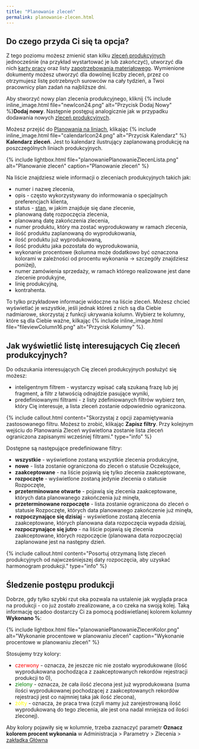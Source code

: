 ```yaml
---
title: "Planowanie zleceń"
permalink: planowanie-zlecen.html 
---
```

  
## Do czego przyda Ci się ta opcja?

Z tego poziomu możesz zmienić stan kilku [zleceń produkcyjnych](/zlecenia-produkcyjne) jednocześnie (na przykład wystartować je lub zakończyć), utworzyć dla nich [karty pracy](/karty-pracy)  oraz listy [zapotrzebowania materiałowego](/zapotrzebowanie-materialowe). Wymienione dokumenty możesz utworzyć dla dowolnej liczby zleceń, przez co otrzymujesz listę potrzebnych surowców na cały tydzień, a Twoi pracownicy plan zadań na najbliższe dni.

Aby stworzyć nowy plan zlecenia produkcyjnego, kliknij {% include inline_image.html file="newIcon24.png" alt="Przycisk Dodaj Nowy" %}**Dodaj nowy**. Następnie postępuj analogicznie jak w przypadku dodawania nowych [zleceń produkcyjnych](/zlecenia-produkcyjne).

Możesz przejść do  [Planowania na liniach](/planowanie-na-liniach), klikając {% include inline_image.html file="calendarIcon24.png" alt="Przycisk Kalendarz" %} **Kalendarz zleceń**. Jest to kalendarz ilustrujący zaplanowaną produkcję na poszczególnych liniach produkcyjnych.

{% include lightbox.html file="planowaniePlanowanieZlecenLista.png" alt="Planowanie zleceń" caption="Planowanie zleceń" %}

Na liście znajdziesz wiele informacji o zleceniach produkcyjnych takich jak:

- numer i nazwę zlecenia,
- opis - często wykorzystywany do informowania o specjalnych preferencjach klienta,
- status - [stan](/stany-i-statusy-zlecen), w jakim znajduje się dane zlecenie,
- planowaną datę rozpoczęcia zlecenia,
- planowaną datę zakończenia zlecenia,
- numer produktu, który ma zostać wyprodukowany w ramach zlecenia,
- ilość produktu zaplanowaną do wyprodukowania,
- ilość produktu już wyprodukowaną,
- ilość produktu jaka pozostała do wyprodukowania,
- wykonanie procentowe (kolumna może dodatkowo być oznaczona kolorami w zależności od procentu wykonania -> szczegóły znajdziesz poniżej),
- numer zamówienia sprzedaży, w ramach którego realizowane jest dane zlecenie produkyjne,
- linię produkcyjną,
- kontrahenta.

To tylko przykładowe informacje widoczne na liście zleceń. Możesz chcieć wyświetlać je wszystkie, jeśli jednak któreś z nich są dla Ciebie nadmiarowe, skorzystaj z funkcji ukrywania kolumn. Wybierz te kolumny, które są dla Ciebie ważne, kilkając {% include inline_image.html file="fileviewColumn16.png" alt="Przycisk Kolumny" %}.

## Jak wyświetlić listę interesujących Cię zleceń produkcyjnych?

Do odszukania interesujących Cię zleceń produkcyjnych posłużyć się możesz:

- inteligentnym filtrem - wystarczy wpisać całą szukaną frazę lub jej fragment, a filtr z łatwością odnajdzie pasujące wyniki,
- predefiniowanymi filtrami - z listy zdefiniowanych filtrów wybierz ten, który Cię interesuje, a lista zleceń zostanie odpowiednio ograniczona.

{% include callout.html content="Skorzystaj z opcji zapamiętywania zastosowanego filtru. Możesz to zrobić, klikając **Zapisz filtry**. Przy kolejnym wejściu do Planowania Zleceń wyświetlona zostanie lista zleceń ograniczona zapisanymi wcześniej filtrami." type="info" %}

Dostępne są następujące predefiniowane filtry:

- **wszystkie** - wyświetlone zostaną wszystkie zlecenia produkcyjne,
- **nowe** - lista zostanie ograniczona do zleceń o statusie Oczekujące,
- **zaakceptowane** - na liście pojawią się tylko zlecenia zaakceptowane,
- **rozpoczęte** - wyświetlone zostaną jedynie zlecenia o statusie Rozpoczęte,
- **przeterminowane otwarte** - pojawią się zlecenia zaakceptowane, których data planowanego zakończenia już minęła,
- **przeterminowane rozpoczęte** - lista zostanie ograniczona do zleceń o statusie Rozpoczęte, których data planowanego zakończenie już minęła,
- **rozpoczynające się dzisiaj** - wyświetlone zostaną zlecenia zaakceptowane, których planowana data rozpoczęcia wypada dzisiaj,
- **rozpoczynające się jutro** - na liście pojawią się zlecenia zaakceptowane, których rozpoczęcie (planowana data rozpoczęcia) zaplanowane jest na następny dzień.

{% include callout.html content="Posortuj otrzymaną listę zleceń produkcyjnych od najwcześniejszej daty rozpoczęcia, aby uzyskać harmonogram produkcji." type="info" %}

## Śledzenie postępu produkcji

Dobrze, gdy tylko szybki rzut oka pozwala na ustalenie jak wygląda praca na produkcji - co już zostało zrealizowane, a co czeka na swoją kolej. Taką informację qcadoo dostarczy Ci za pomocą podświetlanej kolorem kolumny **Wykonano %**:

{% include lightbox.html file="planowaniePlanowanieZlecenKolor.png" alt="Wykonanie procentowe w planowaniu zleceń" caption="Wykonanie procentowe w planowaniu zleceń" %}

Stosujemy trzy kolory:
- <span style="color:red"> czerwony</span> - oznacza, że jeszcze nic nie zostało wyprodukowane (ilość wyprodukowana pochodząca z zaakceptowanych rekordów rejestracji produkcji to 0),
- <span style="color:green"> zielony</span> - oznacza, że cała ilość zlecona jest już wyprodukowana (suma ilości wyprodukowanej pochodzącej z zaakceptowanych rekordów rejestracji jest co najmniej taka jak ilość zlecona),
- <span style="color:yellow"> żółty</span> - oznacza, że praca trwa (czyli mamy już zarejestrowaną ilość wyprodukowaną do tego zlecenia, ale jest ona nadal mniejsza od ilości zleconej).

Aby kolory pojawiły się w kolumnie, trzeba zaznaczyć parametr **Oznacz kolorem procent wykonania** w Administracja > Parametry > Zlecenia > [zakładka Główna](/parametry-zlecen#główna)